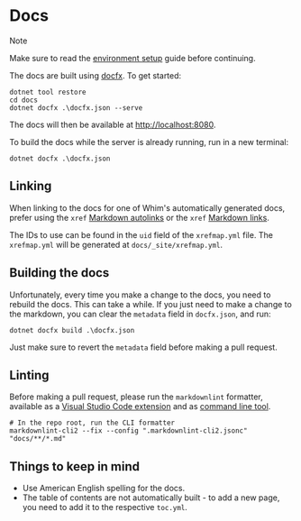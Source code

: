 # Docs

> [!NOTE]
> Make sure to read the [environment setup](environment-setup.md) guide before continuing.

The docs are built using [docfx](https://dotnet.github.io/docfx/). To get started:

```shell
dotnet tool restore
cd docs
dotnet docfx .\docfx.json --serve
```

The docs will then be available at <http://localhost:8080>.

To build the docs while the server is already running, run in a new terminal:

```shell
dotnet docfx .\docfx.json
```

## Linking

When linking to the docs for one of Whim's automatically generated docs, prefer using the `xref` [Markdown autolinks](https://dotnet.github.io/docfx/docs/links-and-cross-references.html?q=xref#markdown-autolink) or the `xref` [Markdown links](https://dotnet.github.io/docfx/docs/links-and-cross-references.html#markdown-link).

The IDs to use can be found in the `uid` field of the `xrefmap.yml` file. The `xrefmap.yml` will be generated at `docs/_site/xrefmap.yml`.

## Building the docs

Unfortunately, every time you make a change to the docs, you need to rebuild the docs. This can take a while. If you just need to make a change to the markdown, you can clear the `metadata` field in `docfx.json`, and run:

```shell
dotnet docfx build .\docfx.json
```

Just make sure to revert the `metadata` field before making a pull request.

## Linting

Before making a pull request, please run the `markdownlint` formatter, available as a [Visual Studio Code extension](https://github.com/markdownlint/markdownlint) and as [command line tool](https://github.com/DavidAnson/markdownlint-cli2).

```shell
# In the repo root, run the CLI formatter
markdownlint-cli2 --fix --config ".markdownlint-cli2.jsonc" "docs/**/*.md"
```

## Things to keep in mind

- Use American English spelling for the docs.
- The table of contents are not automatically built - to add a new page, you need to add it to the respective `toc.yml`.

